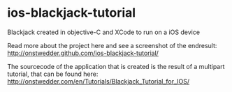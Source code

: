 ios-blackjack-tutorial
======================

Blackjack created in objective-C and XCode to run on a iOS device


Read more about the project here and see a screenshot of the endresult:
http://onstwedder.github.com/ios-blackjack-tutorial/

The sourcecode of the application that is created is the result of a multipart tutorial, that can be found here:
http://onstwedder.com/en/Tutorials/Blackjack_Tutorial_for_IOS/
